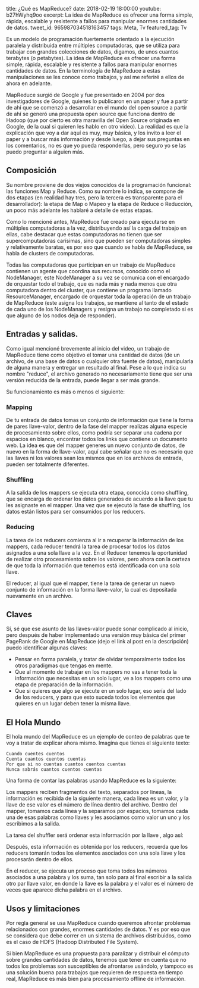 title: ¿Qué es MapReduce?
date: 2018-02-19 18:00:00
youtube: b27hWyhq9oo
excerpt: La idea de MapReduce es ofrecer una forma simple, rápida, escalable y resistente a fallos para manipular enormes cantidades de datos.
tweet_id: 965987034518163457
tags: Meta, Tv
featured_tag: Tv

Es un modelo de programación fuertemente orientado a la ejecución paralela y distribuida entre múltiples computadoras, que se utiliza para trabajar con grandes colecciones de datos, digamos, de unos cuantos terabytes (o petabytes). La idea de MapReduce es ofrecer una forma simple, rápida, escalable y resistente a fallos para manipular enormes cantidades de datos. En la terminología de MapReduce a estas manipulaciones se les conoce como trabajos, y así me referiré a ellos de ahora en adelante.

MapReduce surgió de Google y fue presentado en 2004 por dos investigadores de Google, quienes lo publicaron en un paper y fue a partir de ahí que se comenzó a desarrollar en el mundo del open source a partir de ahí se generó una propuesta open source que funciona dentro de Hadoop (que por cierto es otra maravilla del Open Source originada en Google, de la cual si quieren les hablo en otro video). La realidad es que la explicación que voy a dar aquí es muy, muy básica, y los invito a leer el paper y a buscar más información y desde luego, a dejar sus preguntas en los comentarios, no es que yo pueda responderlas, pero seguro yo se las puedo preguntar a alguien más.

## Composición 
Su nombre proviene de dos viejos conocidos de la programación funcional: las funciones Map y Reduce. Como su nombre lo indica,  se compone de dos etapas (en realidad hay tres, pero la tercera es transparente para el desarrollador): la etapa de Map o Mapeo y la etapa de Reduce o Reducción, un poco más adelante les hablaré a detalle de estas etapas.

Como lo mencioné antes, MapReduce fue creado para ejecutarse en múltiples computadoras a la vez, distribuyendo así la carga del trabajo en ellas, cabe destacar que estas computadoras no tienen que ser supercomputadoras carísimas, sino que pueden ser computadoras simples y relativamente baratas, es por eso que cuando se habla de MapReduce, se habla de clusters de computadoras.

Todas las computadoras que participan en un trabajo de MapReduce   contienen un agente que coordina sus recursos, conocido como el NodeManager, este NodeManager a su vez se comunica con el encargado de orquestar todo el trabajo, que es nada más y nada menos que otra computadora dentro del cluster, que contiene un programa llamado ResourceManager, encargado de orquestar toda la operación de un trabajo de MapReduce (este asigna los trabajos, se mantiene al tanto de el estado de cada uno de los NodeManagers y resigna un trabajo no completado si es que alguno de los nodos deja de responder).

## Entradas y salidas. 
Como igual mencioné brevemente al inicio del video, un trabajo de MapReduce tiene como objetivo el tomar una cantidad de datos (de un archivo, de una base de datos o cualquier otra fuente de datos), manipularla de alguna manera y entregar un resultado al final. Pese a lo que indica su nombre "reduce", el archivo generado no necesariamente tiene que ser una versión reducida de la entrada, puede llegar a ser más grande.  

Su funcionamiento es más o menos el siguiente:

### Mapping
De tu entrada de datos tomas un conjunto de información que tiene la forma de pares llave-valor, dentro de la fase del mapper realizas alguna especie de procesamiento sobre ellos, como podría ser separar una cadena por espacios en blanco, encontrar todos los links que contiene un documento web. La idea es que del mapper generes un nuevo conjunto de datos, de nuevo en la forma de llave-valor, aquí cabe señalar que no es necesario que las llaves ni los valores sean los mismos que en los archivos de entrada, pueden ser totalmente diferentes.

### Shuffling
A la salida de los mappers se ejecuta otra etapa, conocida como shuffling, que se encarga de ordenar los datos generados de acuerdo a la llave que tu les asignaste en el mapper. Una vez que se ejecutó la fase de shuffling, los datos están listos para ser consumidos por los reducers.

### Reducing
La tarea de los reducers comienza al ir a recuperar la información de los mappers, cada reducer tendrá la tarea de procesar todos los datos asignados a una sola llave a la vez. En el Reducer tenemos la oportunidad de realizar otro procesamiento sobre los valores, pero ahora con la certeza de que toda la información que tenemos está identificada con una sola llave.  

El reducer, al igual que el mapper, tiene la tarea de generar un nuevo conjunto de información en la forma llave-valor, la cual es depositada nuevamente en un archivo.

## Claves 

Sí, sé que ese asunto de las llaves-valor puede sonar complicado al inicio, pero después de haber implementado una versión muy básica del primer PageRank de Google en MapReduce (dejo el link al post en la descripción) puedo identificar algunas claves:  
 
 - Pensar en forma paralela, y tratar de olvidar temporalmente todos los otros paradigmas que tengas en mente.
 - Que al momento de trabajar en los mappers no vas a tener toda la información que necesitas en un solo lugar, ve a los mappers como una etapa de preparación de la información.
 - Que si quieres que algo se ejecute en un solo lugar, eso sería del lado de los reducers, y para que esto suceda todos los elementos que quieres en un lugar deben tener la misma llave.

## El Hola Mundo
El hola mundo del MapReduce es un ejemplo de conteo de palabras que te voy a tratar de explicar ahora mismo. Imagina que tienes el siguiente texto: 

```
Cuando cuentes cuentos
Cuenta cuantos cuentos cuentas
Por que si no cuentas cuantos cuentos cuentas 
Nunca sabrás cuantos cuentos cuentas
```

Una forma de contar las palabras usando MapReduce es la siguiente:

Los mappers reciben fragmentos del texto, separados por lineas, la información es recibida de la siguiente manera, cada linea es un valor, y la llave de ese valor es el número de línea dentro del archivo. Dentro del mapper, tomamos cada línea y la separamos por espacios, tomamos cada una de esas palabras como llaves y les asociamos como valor un uno y los escribimos a la salida.

La tarea del shuffler será ordenar esta información por la llave , algo así:

Después, esta información es obtenida por los reducers, recuerda que los reducers tomarán todos los elementos asociados con una sola llave y los procesarán dentro de ellos.

En el reducer, se ejecuta un proceso que toma todos los números asociados a una palabra y los suma, tan solo para al final escribir a la salida otro par llave valor, en donde la llave es la palabra y el valor es el número de veces que aparece dicha palabra en el archivo.


## Usos y limitaciones
Por regla general se usa MapReduce cuando queremos afrontar problemas relacionados con grandes, enormes cantidades de datos. Y es por eso que se considera que debe correr en un sistema de archivos distribuidos, como es el caso de HDFS (Hadoop Distributed File System). 

Si bien MapReduce es una propuesta para paralizar y distribuir el cómputo sobre grandes cantidades de datos, tenemos que tener en cuenta que no todos los problemas son susceptibles de afrontarse usándolo, y tampoco es una solución buena para trabajos que requieren de respuesta en tiempo real, MapReduce es más bien para procesamiento offline de información.